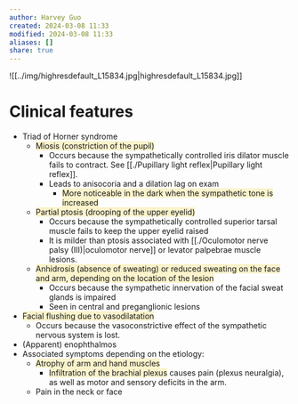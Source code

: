 ```yaml
---
author: Harvey Guo
created: 2024-03-08 11:33
modified: 2024-03-08 11:33
aliases: []
share: true
---
```

![[../img/highresdefault_L15834.jpg|highresdefault_L15834.jpg]]
# Clinical features
- Triad of Horner syndrome 
	- <span style="background:rgba(240, 200, 0, 0.2)">Miosis (constriction of the pupil)</span>
		- Occurs because the sympathetically controlled iris dilator muscle fails to contract. See [[./Pupillary light reflex|Pupillary light reflex]].
		- Leads to anisocoria and a dilation lag on exam
			- <span style="background:rgba(240, 200, 0, 0.2)">More noticeable in the dark when the sympathetic tone is increased</span>
	- <span style="background:rgba(240, 200, 0, 0.2)">Partial ptosis (drooping of the upper eyelid)</span>
		- Occurs because the sympathetically controlled superior tarsal muscle fails to keep the upper eyelid raised
		- It is milder than ptosis associated with [[./Oculomotor nerve palsy (III)|oculomotor nerve]] or levator palpebrae muscle lesions.
	- <span style="background:rgba(240, 200, 0, 0.2)">Anhidrosis (absence of sweating) or reduced sweating on the face and arm, depending on the location of the lesion</span>
		- Occurs because the sympathetic innervation of the facial sweat glands is impaired
		- Seen in central and preganglionic lesions 
- <span style="background:rgba(240, 200, 0, 0.2)">Facial flushing due to vasodilatation</span> 
	- Occurs because the vasoconstrictive effect of the sympathetic nervous system is lost.
- (Apparent) enophthalmos 
- Associated symptoms depending on the etiology:
	- <span style="background:rgba(240, 200, 0, 0.2)">Atrophy of arm and hand muscles </span>
		- <span style="background:rgba(240, 200, 0, 0.2)">Infiltration of the brachial plexus</span> causes pain (plexus neuralgia), as well as motor and sensory deficits in the arm.
	- Pain in the neck or face 